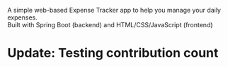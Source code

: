 A simple web-based Expense Tracker app to help you manage your daily expenses.
<br>
Built with Spring Boot (backend) and HTML/CSS/JavaScript (frontend)
<br>
# Update: Testing contribution count

